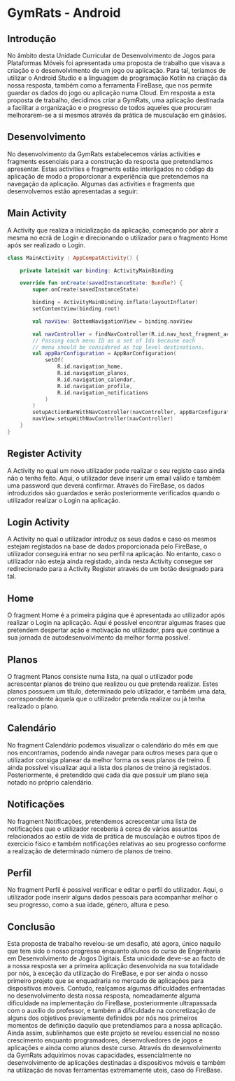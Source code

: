 # GymRats - Android

## Introdução
No âmbito desta Unidade Curricular de Desenvolvimento de Jogos para Plataformas Móveis foi apresentada uma proposta de trabalho que visava a criação e o desenvolvimento de um jogo ou aplicação. Para tal, teríamos de utilizar o Android Studio e a linguagem de programação Kotlin na criação da nossa resposta, também como a ferramenta FireBase, que nos permite guardar os dados do jogo ou aplicação numa Cloud.
Em resposta a esta proposta de trabalho, decidimos criar a GymRats, uma aplicação destinada a facilitar a organização e o progresso de todos aqueles que procuram melhorarem-se a si mesmos através da prática de musculação em ginásios.

## Desenvolvimento
No desenvolvimento da GymRats estabelecemos várias activities e fragments essenciais para a construção da resposta que pretendíamos apresentar. Estas activities e fragments estão interligados no código da aplicação de modo a proporcionar a experiência que pretendemos na navegação da aplicação. Algumas das activities e fragments que desenvolvemos estão apresentadas a seguir:

## Main Activity
A Activity que realiza a inicialização da aplicação, começando por abrir a mesma no ecrã de Login e direcionando o utilizador para o fragmento Home após ser realizado o Login.

```kotlin
class MainActivity : AppCompatActivity() {

    private lateinit var binding: ActivityMainBinding

    override fun onCreate(savedInstanceState: Bundle?) {
        super.onCreate(savedInstanceState)

        binding = ActivityMainBinding.inflate(layoutInflater)
        setContentView(binding.root)

        val navView: BottomNavigationView = binding.navView

        val navController = findNavController(R.id.nav_host_fragment_activity_main)
        // Passing each menu ID as a set of Ids because each
        // menu should be considered as top level destinations.
        val appBarConfiguration = AppBarConfiguration(
            setOf(
                R.id.navigation_home,
                R.id.navigation_planos,
                R.id.navigation_calendar,
                R.id.navigation_profile,
                R.id.navigation_notifications
            )
        )
        setupActionBarWithNavController(navController, appBarConfiguration)
        navView.setupWithNavController(navController)
    }
}
```

## Register Activity
A Activity no qual um novo utilizador pode realizar o seu registo caso ainda não o tenha feito. Aqui, o utilizador deve inserir um email válido e também uma password que deverá confirmar. Através do FireBase, os dados introduzidos são guardados e serão posteriormente verificados quando o utilizador realizar o Login na aplicação.

## Login Activity
A Activity no qual o utilizador introduz os seus dados e caso os mesmos estejam registados na base de dados proporcionada pelo FireBase, o utilizador conseguirá entrar no seu perfil na aplicação. No entanto, caso o utilizador não esteja ainda registado, ainda nesta Activity consegue ser redirecionado para a Activity Register através de um botão designado para tal.

## Home
O fragment Home é a primeira página que é apresentada ao utilizador após realizar o Login na aplicação. Aqui é possível encontrar algumas frases que pretendem despertar ação e motivação no utilizador, para que continue a sua jornada de autodesenvolvimento da melhor forma possível.

## Planos
O fragment Planos consiste numa lista, na qual o utilizador pode acrescentar planos de treino que realizou ou que pretenda realizar. Estes planos possuem um título, determinado pelo utilizador, e também uma data, correspondente àquela que o utilizador pretenda realizar ou já tenha realizado o plano. 

## Calendário
No fragment Calendário podemos visualizar o calendário do mês em que nos encontramos, podendo ainda navegar para outros meses para que o utilizador consiga planear da melhor forma os seus planos de treino. É ainda possível visualizar aqui a lista dos planos de treino já registados. Posteriormente, é pretendido que cada dia que possuir um plano seja notado no próprio calendário.

## Notificações
No fragment Notificações, pretendemos acrescentar uma lista de notificações que o utilizador receberia à cerca de vários assuntos relacionados ao estilo de vida de prática de musculação e outros tipos de exercício físico e também notificações relativas ao seu progresso conforme a realização de determinado número de planos de treino.

## Perfil
No fragment Perfil é possível verificar e editar o perfil do utilizador. Aqui, o utilizador pode inserir alguns dados pessoais para acompanhar melhor o seu progresso, como a sua idade, género, altura e peso.

## Conclusão
Esta proposta de trabalho revelou-se um desafio, até agora, único naquilo que tem sido o nosso progresso enquanto alunos do curso de Engenharia em Desenvolvimento de Jogos Digitais. Esta unicidade deve-se ao facto de a nossa resposta ser a primeira aplicação desenvolvida na sua totalidade por nós, à exceção da utilização do FireBase, e por ser ainda o nosso primeiro projeto que se enquadraria no mercado de aplicações para dispositivos móveis.
Contudo, realçamos algumas dificuldades enfrentadas no desenvolvimento desta nossa resposta, nomeadamente alguma dificuldade na implementação do FireBase, posteriormente ultrapassada com o auxílio do professor, e também a dificuldade na concretização de alguns dos objetivos previamente definidos por nós nos primeiros momentos de definição daquilo que pretendíamos para a nossa aplicação.
Ainda assim, sublinhamos que este projeto se revelou essencial no nosso crescimento enquanto programadores, desenvolvedores de jogos e aplicações e ainda como alunos deste curso. Através do desenvolvimento da GymRats adquirimos novas capacidades, essencialmente no desenvolvimento de aplicações destinadas a dispositivos móveis e também na utilização de novas ferramentas extremamente uteis, caso do FireBase.

